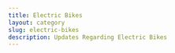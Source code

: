 ```yaml
---
title: Electric Bikes
layout: category
slug: electric-bikes
description: Updates Regarding Electric Bikes
---
```


